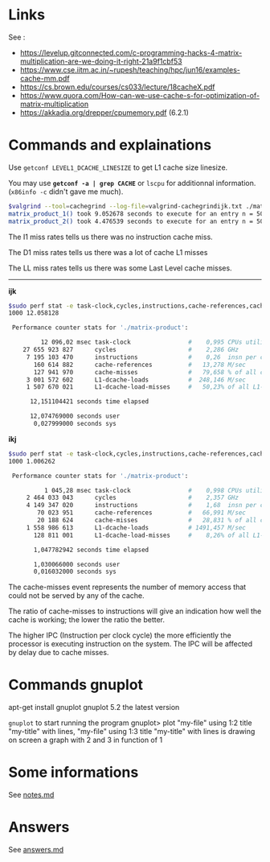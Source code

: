 # Links

See :
 - https://levelup.gitconnected.com/c-programming-hacks-4-matrix-multiplication-are-we-doing-it-right-21a9f1cbf53
 - https://www.cse.iitm.ac.in/~rupesh/teaching/hpc/jun16/examples-cache-mm.pdf
 - https://cs.brown.edu/courses/cs033/lecture/18cacheX.pdf
 - https://www.quora.com/How-can-we-use-cache-s-for-optimization-of-matrix-multiplication
 - https://akkadia.org/drepper/cpumemory.pdf (6.2.1)

# Commands and explainations

Use `getconf LEVEL1_DCACHE_LINESIZE` to get L1 cache size linesize.

You may use **`getconf -a | grep CACHE`** or `lscpu` for additionnal information. (`x86info -c` didn't gave me much).

```bash
$valgrind --tool=cachegrind --log-file=valgrind-cachegrindijk.txt ./matrix-product
matrix_product_1() took 9.052678 seconds to execute for an entry n = 500
matrix_product_2() took 4.476539 seconds to execute for an entry n = 500
```

The I1 miss rates tells us there was no instruction cache miss.

The D1 miss rates tells us there was a lot of cache L1 misses

The LL miss rates tells us there was some Last Level cache misses.

---

**ijk**
```bash
$sudo perf stat -e task-clock,cycles,instructions,cache-references,cache-misses ./matrix-product
1000 12.058128 

 Performance counter stats for './matrix-product':

         12 096,02 msec task-clock                #    0,995 CPUs utilized          
    27 655 923 827      cycles                    #    2,286 GHz                      (37,19%)
     7 195 103 470      instructions              #    0,26  insn per cycle           (53,84%)
       160 614 882      cache-references          #   13,278 M/sec                    (66,66%)
       127 941 970      cache-misses              #   79,658 % of all cache refs      (83,36%)
     3 001 572 602      L1-dcache-loads           #  248,146 M/sec                    (83,31%)
     1 507 670 021      L1-dcache-load-misses     #   50,23% of all L1-dcache hits    (33,27%)

      12,151104421 seconds time elapsed

      12,074769000 seconds user
       0,027999000 seconds sys
```

**ikj**
```bash
$sudo perf stat -e task-clock,cycles,instructions,cache-references,cache-misses,,L1-dcache-loads,L1-dcache-load-misses ./matrix-product
1000 1.006262 

 Performance counter stats for './matrix-product':

          1 045,28 msec task-clock                #    0,998 CPUs utilized          
     2 464 033 043      cycles                    #    2,357 GHz                      (35,75%)
     4 149 347 020      instructions              #    1,68  insn per cycle           (52,56%)
        70 023 951      cache-references          #   66,991 M/sec                    (66,59%)
        20 188 624      cache-misses              #   28,831 % of all cache refs      (83,39%)
     1 558 986 613      L1-dcache-loads           # 1491,457 M/sec                    (82,69%)
       128 811 001      L1-dcache-load-misses     #    8,26% of all L1-dcache hits    (33,03%)

       1,047782942 seconds time elapsed

       1,030066000 seconds user
       0,016032000 seconds sys
```

The cache-misses event represents the number of memory access that could not be served by any of the cache. 

The ratio of cache-misses to instructions will give an indication how well the cache is working; the lower the ratio the better.

The higher IPC (Instruction per clock cycle) the more efficiently the processor is executing instruction on the system. The IPC will be affected by delay due to cache misses.

# Commands gnuplot

apt-get install gnuplot
gnuplot 5.2 the latest version

`gnuplot` to start running the program
gnuplot> plot "my-file" using 1:2 title "my-title" with lines, "my-file" using 1:3 title "my-title" with lines
is drawing on screen a graph with 2 and 3 in function of 1

# Some informations

See [notes.md](NOTES.md)

# Answers

See [answers.md](ANSWERS.md)
